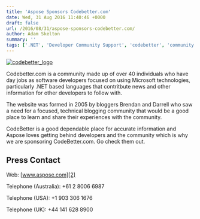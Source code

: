 ```yaml
---
title: 'Aspose Sponsors Codebetter.com'
date: Wed, 31 Aug 2016 11:40:46 +0000
draft: false
url: /2016/08/31/aspose-sponsors-codebetter.com/
author: Adam Skelton
summary: ''
tags: ['.NET', 'Developer Community Support', 'codebetter', 'community', 'developers', 'sponsorship']
---
```


[![][1]](https://blog.aspose.com/wp-content/uploads/sites/2/2016/08/codebetter_logo.png)

Codebetter.com is a community made up of over 40 individuals who have day jobs as software developers focused on using Microsoft technologies, particularly .NET based languages that contritbute news and other information for other developers to follow with.

The website was formed in 2005 by bloggers Brendan and Darrell who saw a need for a focused, technical blogging community that would be a good place to learn and share their experiences with the community.

CodeBetter is a good dependable place for accurate information and Aspose loves getting behind developers and the community which is why we are sponsoring CodeBetter.com. Go check them out.

## Press Contact

Web: [www.aspose.com][2]

Telephone (Australia): +61 2 8006 6987

Telephone (USA): +1 903 306 1676

[](http://www.aspose.com/)Telephone (UK): +44 141 628 8900




[1]: https://blog.aspose.com/wp-content/uploads/sites/2/2016/08/codebetter_logo.png "codebetter_logo"
[2]: http://www.aspose.com/



